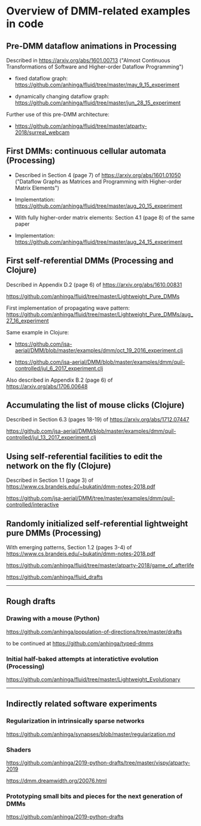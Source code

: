 # Overview of DMM-related examples in code

## Pre-DMM dataflow animations in Processing

Described in https://arxiv.org/abs/1601.00713 ("Almost Continuous Transformations of Software and Higher-order Dataflow Programming")

  * fixed dataflow graph: https://github.com/anhinga/fluid/tree/master/may_9_15_experiment
  
  * dynamically changing dataflow graph: https://github.com/anhinga/fluid/tree/master/jun_28_15_experiment

Further use of this pre-DMM architecture:

  * https://github.com/anhinga/fluid/tree/master/atparty-2018/surreal_webcam

## First DMMs: continuous cellular automata (Processing)

  * Described in Section 4 (page 7) of https://arxiv.org/abs/1601.01050 ("Dataflow Graphs as Matrices and Programming with Higher-order Matrix Elements")

  * Implementation: https://github.com/anhinga/fluid/tree/master/aug_20_15_experiment

  * With fully higher-order matrix elements: Section 4.1 (page 8) of the same paper

  * Implementation: https://github.com/anhinga/fluid/tree/master/aug_24_15_experiment

## First self-referential DMMs (Processing and Clojure)

Described in Appendix D.2 (page 6) of https://arxiv.org/abs/1610.00831

https://github.com/anhinga/fluid/tree/master/Lightweight_Pure_DMMs

First implementation of propagating wave pattern: https://github.com/anhinga/fluid/tree/master/Lightweight_Pure_DMMs/aug_27_16_experiment

Same example in Clojure:

  * https://github.com/jsa-aerial/DMM/blob/master/examples/dmm/oct_19_2016_experiment.clj 
  
  * https://github.com/jsa-aerial/DMM/blob/master/examples/dmm/quil-controlled/jul_6_2017_experiment.clj

Also described in Appendix B.2 (page 6) of https://arxiv.org/abs/1706.00648

## Accumulating the list of mouse clicks (Clojure)

Described in Section 6.3 (pages 18-19) of https://arxiv.org/abs/1712.07447

https://github.com/jsa-aerial/DMM/blob/master/examples/dmm/quil-controlled/jul_13_2017_experiment.clj

## Using self-referential facilities to edit the network on the fly (Clojure)

Described in Section 1.1 (page 3) of https://www.cs.brandeis.edu/~bukatin/dmm-notes-2018.pdf 

https://github.com/jsa-aerial/DMM/tree/master/examples/dmm/quil-controlled/interactive

## Randomly initialized self-referential lightweight pure DMMs (Processing)

With emerging patterns, Section 1.2 (pages 3-4) of https://www.cs.brandeis.edu/~bukatin/dmm-notes-2018.pdf 

https://github.com/anhinga/fluid/tree/master/atparty-2018/game_of_afterlife

https://github.com/anhinga/fluid_drafts

*****************************

## Rough drafts

### Drawing with a mouse (Python)

https://github.com/anhinga/population-of-directions/tree/master/drafts

to be continued at https://github.com/anhinga/typed-dmms

### Initial half-baked attempts at interatictive evolution (Processing)

https://github.com/anhinga/fluid/tree/master/Lightweight_Evolutionary

*****************************

## Indirectly related software experiments

### Regularization in intrinsically sparse networks

https://github.com/anhinga/synapses/blob/master/regularization.md

### Shaders

https://github.com/anhinga/2019-python-drafts/tree/master/vispy/atparty-2019

https://dmm.dreamwidth.org/20076.html

### Prototyping small bits and pieces for the next generation of DMMs

https://github.com/anhinga/2019-python-drafts
